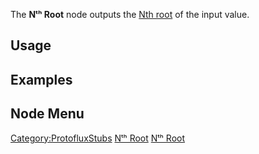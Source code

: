 <languages></languages>

The **Nᵗʰ Root** node outputs the [Nth
root](https://en.wikipedia.org/wiki/Nth_root) of the input value.

## Usage

## Examples

## Node Menu

[Category:ProtofluxStubs](Category:ProtofluxStubs "wikilink") [Nᵗʰ
Root](Category:Protoflux{{#translation:}} "wikilink") [Nᵗʰ
Root](Category:Protoflux:Math{{#translation:}} "wikilink")